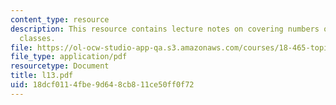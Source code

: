 ```yaml
---
content_type: resource
description: This resource contains lecture notes on covering numbers of the VC subgraph
  classes.
file: https://ol-ocw-studio-app-qa.s3.amazonaws.com/courses/18-465-topics-in-statistics-statistical-learning-theory-spring-2007/18dcf0114fbe9d648cb811ce50ff0f72_l13.pdf
file_type: application/pdf
resourcetype: Document
title: l13.pdf
uid: 18dcf011-4fbe-9d64-8cb8-11ce50ff0f72
---
```


